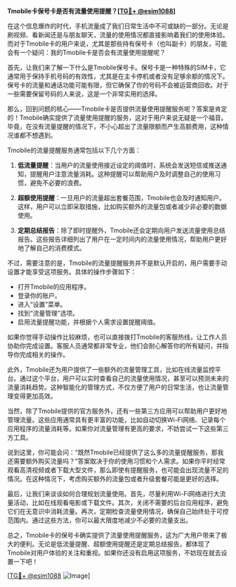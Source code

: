 **Tmobile卡保号卡是否有流量使用提醒？[[TG💪+ @esim1088](https://t.me/s/esim1088)]**

在这个信息爆炸的时代，手机流量成了我们日常生活中不可或缺的一部分。无论是刷视频、看新闻还是与朋友聊天，流量的使用情况都直接影响着我们的使用体验。而对于Tmobile卡的用户来说，尤其是那些持有保号卡（也叫副卡）的朋友，可能会有一个疑问：我的Tmobile卡是否会有流量使用提醒呢？

首先，让我们来了解一下什么是Tmobile保号卡。保号卡是一种特殊的SIM卡，它通常用于保持手机号码的有效性，尤其是在主卡停机或者没有足够余额的情况下。保号卡的流量和通话功能可能有限，但它确保了你的号码不会被运营商回收。对于一些需要保留号码的人来说，这是一个非常实用的选择。

那么，回到问题的核心——Tmobile卡是否提供流量使用提醒服务呢？答案是肯定的！Tmobile确实提供了流量使用提醒的服务，这对于用户来说无疑是一个福音。毕竟，在没有流量提醒的情况下，不小心超出了流量限额而产生高额费用，这种情况谁都不想遇到。

Tmobile的流量提醒服务通常包括以下几个方面：

1. **低流量提醒**：当用户的流量使用接近设定的阈值时，系统会发送短信或推送通知，提醒用户注意流量消耗。这种提醒可以帮助用户及时调整自己的使用习惯，避免不必要的浪费。

2. **超额使用提醒**：一旦用户的流量超出套餐范围，Tmobile也会及时通知用户。这样，用户可以立即采取措施，比如购买额外的流量包或者减少非必要的数据使用。

3. **定期总结报告**：除了即时提醒外，Tmobile还会定期向用户发送流量使用总结报告。这些报告详细列出了用户在一定时间内的流量使用情况，帮助用户更好地了解自己的消费模式。

不过，需要注意的是，Tmobile的流量提醒服务并不是默认开启的，用户需要手动设置才能享受这项服务。具体的操作步骤如下：

- 打开Tmobile的应用程序。
- 登录你的账户。
- 进入“设置”菜单。
- 找到“流量管理”选项。
- 启用流量提醒功能，并根据个人需求设置提醒阈值。

如果你觉得手动操作比较麻烦，也可以直接拨打Tmobile的客服热线，让工作人员协助你完成设置。客服人员通常都非常专业，他们会耐心解答你的所有疑问，并指导你完成相关的操作。

此外，Tmobile还为用户提供了一些额外的流量管理工具，比如在线流量监控平台。通过这个平台，用户可以实时查看自己的流量使用情况，甚至可以预测未来的流量消耗趋势。这种智能化的管理方式，不仅方便了用户的日常生活，也让流量管理变得更加高效。

当然，除了Tmobile提供的官方服务外，还有一些第三方应用可以帮助用户更好地管理流量。这些应用通常具有更丰富的功能，比如自动切换Wi-Fi网络、记录每个应用程序的流量消耗等。如果你对流量管理有更高的要求，不妨尝试一下这些第三方工具。

说到这里，你可能会问：“既然Tmobile已经提供了这么多的流量提醒服务，那我还需要额外购买流量吗？”答案取决于你的使用习惯和个人需求。如果你平时经常观看高清视频或者下载大型文件，那么即使有提醒服务，也可能会出现流量不足的情况。在这种情况下，考虑购买额外的流量包或者升级套餐可能是更好的选择。

最后，让我们来谈谈如何合理规划流量使用。首先，尽量利用Wi-Fi网络进行大流量活动，比如在线观看电影或下载文件。其次，关闭不需要的后台应用程序，避免它们在无意识中消耗流量。再次，定期检查流量使用情况，确保自己始终处于可控范围内。通过这些方法，你可以最大限度地减少不必要的流量支出。

总之，Tmobile卡的保号卡确实提供了流量使用提醒服务，这为广大用户带来了极大的便利。无论是低流量提醒、超额使用提醒还是定期总结报告，都体现了Tmobile对用户体验的关注和重视。如果你还没有启用这项服务，不妨现在就去设置一下吧！

[[TG💪+ @esim1088](https://t.me/s/esim1088) ![Image](https://i.postimg.cc/4NQfJmqS/Snipaste-2025-05-13-00-14-12.png)]